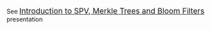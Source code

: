 See <span style="font-size:1.25em;">[Introduction to SPV, Merkle Trees and Bloom Filters](https://gitpitch.com/tari-labs/tari-university/master?p=/src/protocols/merkle-trees-and-spv-1#/)</span> presentation